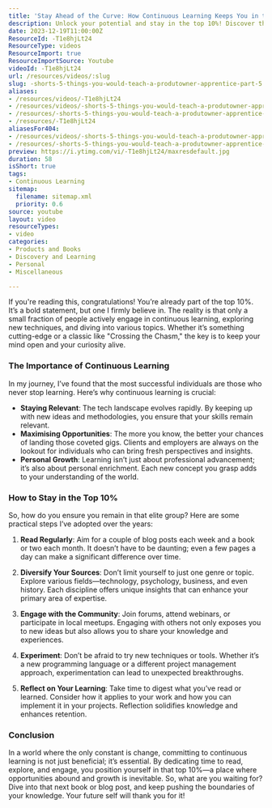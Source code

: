 ```yaml
---
title: 'Stay Ahead of the Curve: How Continuous Learning Keeps You in the Top 10%'
description: Unlock your potential and stay in the top 10%! Discover the power of continuous learning and practical tips to enhance your skills and opportunities.
date: 2023-12-19T11:00:00Z
ResourceId: -T1e8hjLt24
ResourceType: videos
ResourceImport: true
ResourceImportSource: Youtube
videoId: -T1e8hjLt24
url: /resources/videos/:slug
slug: -shorts-5-things-you-would-teach-a-produtowner-apprentice-part-5
aliases:
- /resources/videos/-T1e8hjLt24
- /resources/videos/-shorts-5-things-you-would-teach-a-produtowner-apprentice-part-5
- /resources/-shorts-5-things-you-would-teach-a-produtowner-apprentice-part-5
- /resources/-T1e8hjLt24
aliasesFor404:
- /resources/videos/-shorts-5-things-you-would-teach-a-produtowner-apprentice-part-5
- /resources/-shorts-5-things-you-would-teach-a-produtowner-apprentice-part-5
preview: https://i.ytimg.com/vi/-T1e8hjLt24/maxresdefault.jpg
duration: 58
isShort: true
tags:
- Continuous Learning
sitemap:
  filename: sitemap.xml
  priority: 0.6
source: youtube
layout: video
resourceTypes:
- video
categories:
- Products and Books
- Discovery and Learning
- Personal
- Miscellaneous

---
```

If you're reading this, congratulations! You’re already part of the top 10%. It’s a bold statement, but one I firmly believe in. The reality is that only a small fraction of people actively engage in continuous learning, exploring new techniques, and diving into various topics. Whether it’s something cutting-edge or a classic like "Crossing the Chasm," the key is to keep your mind open and your curiosity alive.

### The Importance of Continuous Learning

In my journey, I’ve found that the most successful individuals are those who never stop learning. Here’s why continuous learning is crucial:

- **Staying Relevant**: The tech landscape evolves rapidly. By keeping up with new ideas and methodologies, you ensure that your skills remain relevant.
- **Maximising Opportunities**: The more you know, the better your chances of landing those coveted gigs. Clients and employers are always on the lookout for individuals who can bring fresh perspectives and insights.
- **Personal Growth**: Learning isn’t just about professional advancement; it’s also about personal enrichment. Each new concept you grasp adds to your understanding of the world.

### How to Stay in the Top 10%

So, how do you ensure you remain in that elite group? Here are some practical steps I’ve adopted over the years:

1. **Read Regularly**: Aim for a couple of blog posts each week and a book or two each month. It doesn’t have to be daunting; even a few pages a day can make a significant difference over time.
   
2. **Diversify Your Sources**: Don’t limit yourself to just one genre or topic. Explore various fields—technology, psychology, business, and even history. Each discipline offers unique insights that can enhance your primary area of expertise.

3. **Engage with the Community**: Join forums, attend webinars, or participate in local meetups. Engaging with others not only exposes you to new ideas but also allows you to share your knowledge and experiences.

4. **Experiment**: Don’t be afraid to try new techniques or tools. Whether it’s a new programming language or a different project management approach, experimentation can lead to unexpected breakthroughs.

5. **Reflect on Your Learning**: Take time to digest what you’ve read or learned. Consider how it applies to your work and how you can implement it in your projects. Reflection solidifies knowledge and enhances retention.

### Conclusion

In a world where the only constant is change, committing to continuous learning is not just beneficial; it’s essential. By dedicating time to read, explore, and engage, you position yourself in that top 10%—a place where opportunities abound and growth is inevitable. So, what are you waiting for? Dive into that next book or blog post, and keep pushing the boundaries of your knowledge. Your future self will thank you for it!
